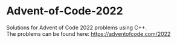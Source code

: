 # Advent-of-Code-2022
Solutions for Advent of Code 2022 problems using C++.<br>
The problems can be found here: https://adventofcode.com/2022
